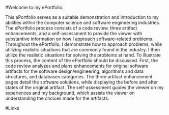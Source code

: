 #Welcome to my ePortfolio. 

This ePortfolio serves as a suitable demonstration and introduction to my abilities within the computer science and software engineering industries. The ePortfolio process consists of a code review, three artifact enhancements, and a self-assessment to provide the viewer with substantive information on how I approach software-related problems. Throughout the ePortfolio, I demonstrate how to approach problems, while utilizing realistic situations that are commonly found in the industry. I then utilize the realistic situations for solving the problems at hand. To illustrate this process, the content of the ePortfolio should be discussed. First, the code review analyzes and plans enhancements for original software artifacts for the software design/engineering, algorithms and data structures, and databases categories. The three artifact enhancement pages detail the software solutions, while displaying the before and after states of the original artifact. The self-assessment guides the viewer on my experiences and my background, which assists the viewer on understanding the choices made for the artifacts. 




#Links
